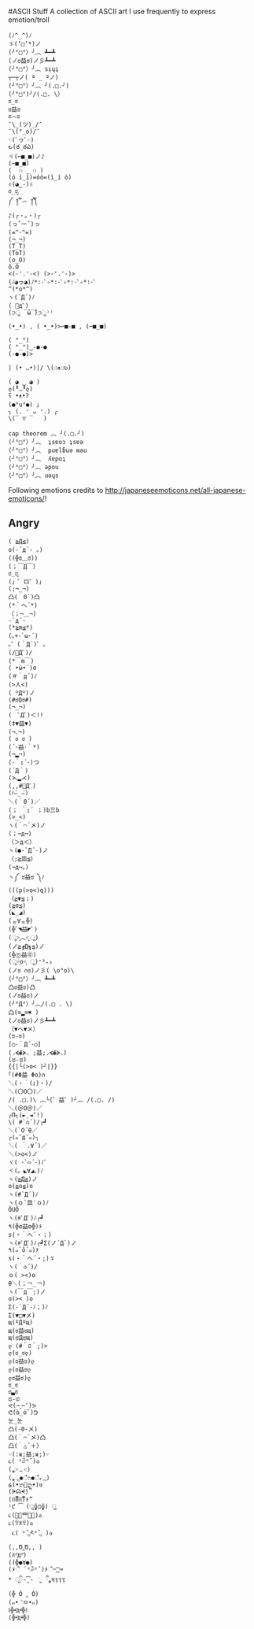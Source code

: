 #ASCII Stuff
A collection of ASCII art I use frequently to express emotion/troll


    (ﾉ^_^)ﾉ
    ゞ(’□’*)ノ
    (╯°□°）╯︵ ┻━┻
    (ノಠ益ಠ)ノ彡┻━┻
    (╯°□°）╯︵ sıɥʇ
    ┬─┬ノ( º _ ºノ)
    (╯°□°）╯︵ ╯(.□.╯)
    (╯°□°)╯/(.□. \）
    ಠ_ಠ
    ಠ益ಠ
    ಠ෴ಠ
    ¯\_(ツ)_/¯
    ¯\(°_o)/¯
    ☜(ﾟヮﾟ☜)
    ౿(ఠ_ఠఎ)
    ヾ(⌐■_■)ノ♪
    (⌐■_■)
    (  ⚆ _ ⚆ )
    (ó ì_í)=óò=(ì_í ò)
    ✌(◕‿-)✌
    ಠ_ರೃ
    ༼ ༎ຶ ෴ ༎ຶ༽
    ♪(┌・。・)┌
    (っˆーˆ)っ
    (=^･^=)
    (¬_¬)
    (T_T)
    (ToT)
    (o_O)
    õ.O
    <(-'.'-<) (>-'.'-)>
    (ﾉ◕ヮ◕)ﾉ*:･ﾟ✧*:･ﾟ✧*:･ﾟ✧*:･ﾟ
    ^(*o*^)
    ヽ(`Д´)ﾉ
    ( ﾟдﾟ)
    (੭ु ‾̑ω‾̑)੭ु⁾⁾

    (•_•) , ( •_•)>⌐■-■ , (⌐■_■)

    ( °_°)
    ( °_°)‿‑●‑●
    (‑●‑●)>

    | (• ◡•)|/ \(❍ᴥ❍ʋ)

    ( ◕ ‿ ◕ )
    ლ(╹◡╹ლ)
    ʕ •ᴥ•ʔ
    (●°u°●)​ 」
    ╮ (. ❛ ᴗ ❛.) ╭
    \(‾ ▽ ‾   )

    cap theorem ︵ ╯(.□.╯)
    (╯°□°）╯︵  ʇsɐoɔ ʇsɐǝ
    (╯°□°）╯︵  puɐlƃuǝ ʍǝu
    (╯°□°）╯︵  ʎɐpoʇ
    (╯°□°）╯︵ ǝpou
    (╯°□°）╯︵ uǝɥs

Following emotions credits to http://japaneseemoticons.net/all-japanese-emoticons/!

## Angry

    ( ≧Д≦)
    o(-`д´- ｡)
    ((╬ಠิ﹏ಠิ))
    (；￣Д￣）
    ಠ_ರೃ
    (」゜ロ゜)」
    (;¬_¬)
    凸(｀0´)凸
    (*｀へ´*)
    （；¬＿¬)
    -`д´-
    (*≧m≦*)
    (｡+･`ω･´)
    ｡゜(｀Д´)゜｡
    (/ﾟДﾟ)/
    (*￣m￣)
    ( •̀ω•́ )σ
    (＃｀д´)ﾉ
    (>人<)
    ( ꒪Д꒪)ノ
    (#ಠQಠ#)
    (¬_¬)
    (　ﾟДﾟ)＜!!
    (‡▼益▼)
    (¬､¬)
    ( ಠ ಠ )
    (´･益･｀*)
    (¬▂¬)
    (･｀ｪ´･)つ
    (´Д｀)
    (⋋▂⋌)
    (,,#ﾟДﾟ)
    (҂⌣̀_⌣́)
    ＼(｀0´)／
    (； ｀ｪ´ ；)b三b
    (>_<)
    ヽ(｀⌒´メ)ノ
    (；¬д¬)
    （＞д＜）
    ヽ(●-`Д´-)ノ
    （;≧皿≦）
    (¬д¬。)
    ヽ༼ ಠ益ಠ ༽ﾉ
    (((p(>o<)q)))
    （≧▼≦；)
    (≧σ≦)
    (◣_◢)
    (ᇂ∀ᇂ╬)
    (╬ﾟ◥益◤ﾟ)
    (ू˃̣̣̣̣̣̣︿˂̣̣̣̣̣̣ ू)
    (ノ≧┏Д┓≦)ノ
    (╬⓪益⓪)
    (ू˃̣̣̣̣̣̣o˂̣̣̣̣̣̣ ू)⁼³₌₃
    (ノಠ ∩ಠ)ノ彡( \o°o)\
    (╯°□°）╯︵ ┻━┻
    凸ಠ益ಠ)凸
    (ノಠ益ಠ)ノ
    (╯°Д°）╯︵/(.□ . \)
    凸(⊙▂⊙✖ )
    (ノಠ益ಠ)ノ彡┻━┻
    （▼へ▼メ）
    (ಠ⌣ಠ)
    [○･｀Д´･○]
    (◞≼◉ื≽◟ ;益;◞≼◉ื≽◟)
    (ಥ⌣ಥ)
    {{|└(>o< )┘|}}
    ｢(#Φ益 Φo)∩
    ＼(・｀(ｪ)・)/
    ＼(〇O〇)／
    /( .□.)\ ︵╰(゜益゜)╯︵ /(.□. /)
    ＼(＠O＠)／
    ┌П┐(►˛◄’!)
    \( #`⌂´)/┌┛
    ＼(`O´θ／
    ╭(๑¯д¯๑)╮
    ＼( ｀.∀´)／
    ＼(>o<)ノ
    ヾ( ･`⌓´･)ﾉﾞ
    ヾ(。◣∀◢。)ﾉ
    ヽ(≧Д≦)ノ
    o(≧o≦)o
    ヽ(#`Д´)ﾉ
    ヽ(ｏ`皿′ｏ)ﾉ
    ŎUŎ
    ヽ(#ﾟДﾟ)ﾉ┌┛
    ٩(╬ʘ益ʘ╬)۶
    s(・｀ヘ´・；)
    ヽ(#ﾟДﾟ)ﾉ┌┛Σ(ノ´Д`)ノ
    ٩(๑`ȏ´๑)۶
    s(・｀ヘ´・;)ゞ
    ヽ(｀◇´)/
    ｏ( ><)o
    θ＼(；￢_￢)
    ヽ(￣д￣;)ノ
    o(>< )o
    Σ(-`Д´-ﾉ；)ﾉ
    Σ(▼□▼メ)
    щ(ºДºщ)
    щ(ಠ益ಠщ)
    щ(ಥДಥщ)
    ლ (#｀ﾛ＾;)>
    ლ(ಠ_ಠლ)
    ლ(ಠ益ಠ)ლ
    ლ(ಠ益ಠლ
    ლಠ益ಠ)ლ
    ಠ_ಠ
    ಠ▃ಠ
    ಥ⌣ಥ
    ᕙ(⇀‸↼‶)ᕗ
    ᕦ(ò_óˇ)ᕤ
    눈_눈
    凸(-0-メ)
    凸(｀⌒´メ)凸
    凸(｀△´＋）
    ☜(:♛ฺ;益;♛ฺ;)☞
    ૮( ᵒ̌▱๋ᵒ̌ )ა
    (⁎˃ᆺ˂)
    (⁎ૢ⚈ै೧⚈ै⁎ૢ)
    ໒(•න꒶̭න•)७
    (ᗒᗣᗕ)՞
    (ꈨຶꎁꈨຶ)۶”
    ⁽ƈ ͡ (ुŏ̥̥̥̥םŏ̥̥̥̥) ु
    ૮(ꂧ᷆⺫ꂧ᷇)ა
    ૮(ꂧꁞꂧ)ა
     ૮( ᵒ̌ૢཪᵒ̌ૢ )ა
    (,,Ծ‸Ծ,, )
    (ꐦ°᷄д°᷅)
    ((╬●∀●)
    (۶ૈ ۜ ᵒ̌▱๋ᵒ̌ )۶ૈ=͟͟͞͞ ⌨
    * ूི-̭͡- ૂ ྀ⁎ꂚᴉᴉᴉ
    (╬ Ò ‸ Ó)
    (๑•ૅㅁ•๑)
    ꒰╬•᷅д•᷄╬꒱
    (╬•᷅д•᷄╬)

